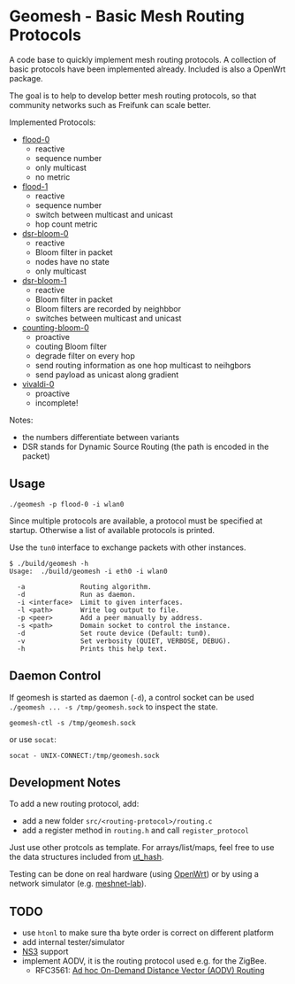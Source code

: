 # Geomesh - Basic Mesh Routing Protocols

A code base to quickly implement mesh routing protocols. A collection of basic protocols have been implemented already.
Included is also a OpenWrt package.

The goal is to help to develop better mesh routing protocols, so that community networks such as Freifunk can scale better.

Implemented Protocols:

- [flood-0](src/flood-0/)
  - reactive
  - sequence number
  - only multicast
  - no metric
- [flood-1](src/flood-1/)
  - reactive
  - sequence number
  - switch between multicast and unicast
  - hop count metric
- [dsr-bloom-0](src/dsr-bloom-0/)
  - reactive
  - Bloom filter in packet
  - nodes have no state
  - only multicast
- [dsr-bloom-1](src/dsr-bloom-1/)
  - reactive
  - Bloom filter in packet
  - Bloom filters are recorded by neighbbor
  - switches between multicast and unicast
- [counting-bloom-0](src/counting-bloom-0/)
  - proactive
  - couting Bloom filter
  - degrade filter on every hop
  - send routing information as one hop multicast to neihgbors
  - send payload as unicast along gradient
- [vivaldi-0](src/vivaldi-0/)
  - proactive
  - incomplete!

Notes:
 - the numbers differentiate between variants
 - DSR stands for Dynamic Source Routing (the path is encoded in the packet)

## Usage

```
./geomesh -p flood-0 -i wlan0
```

Since multiple protocols are available, a protocol must be specified at startup.
Otherwise a list of available protocols is printed.

Use the `tun0` interface to exchange packets with other instances.

```
$ ./build/geomesh -h
Usage:  ./build/geomesh -i eth0 -i wlan0

  -a              Routing algorithm.
  -d              Run as daemon.
  -i <interface>  Limit to given interfaces.
  -l <path>       Write log output to file.
  -p <peer>       Add a peer manually by address.
  -s <path>       Domain socket to control the instance.
  -d              Set route device (Default: tun0).
  -v              Set verbosity (QUIET, VERBOSE, DEBUG).
  -h              Prints this help text.
```

## Daemon Control

If geomesh is started as daemon (`-d`), a control socket can be used `./geomesh ... -s /tmp/geomesh.sock` to inspect the state.

```
geomesh-ctl -s /tmp/geomesh.sock
```

or use `socat`:

```
socat - UNIX-CONNECT:/tmp/geomesh.sock
```

## Development Notes

To add a new routing protocol, add:
- add a new folder `src/<routing-protocol>/routing.c`
- add a register method in `routing.h` and call `register_protocol`

Just use other protcols as template. For arrays/list/maps, feel free to use the data structures included from [ut_hash](https://troydhanson.github.io/uthash/).

Testing can be done on real hardware (using [OpenWrt](https://openwrt.org/)) or by using a network simulator (e.g. [meshnet-lab](https://github.com/mwarning/meshnet-lab)).

## TODO

- use `htonl` to make sure tha byte order is correct on different platform
- add internal tester/simulator
- [NS3](https://www.nsnam.org/) support
- implement AODV, it is the routing protocol used e.g. for the ZigBee.
  - RFC3561: [Ad hoc On-Demand Distance Vector (AODV) Routing](https://tools.ietf.org/html/rfc3561)
